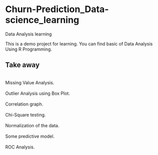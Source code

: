 # Churn-Prediction_Data-science_learning
Data Analysis learning

This is a demo project for learning. You can find basic of Data Analysis Using R Programming.
<h2>Take away</h2>
<br> Missing Value Analysis. </br> 
<br> Outlier Analysis using Box Plot. </br>
<br> Correlation graph.  </br>
<br> Chi-Square testing.  </br>
<br> Normalization of the data. </br> 
<br> Some predictive model. </br>
<br> ROC Analysis.  </br>

